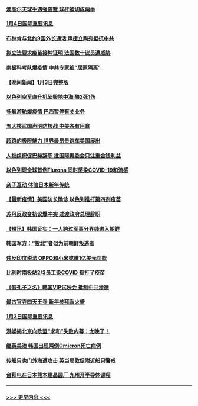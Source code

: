 #### [澳高尔夫球手遇强盗蟹 球杆被切成两半](../pages/prog202/a103312407.md?t=01042301) 
#### [1月4日国际重要讯息](../pages/prog202/a103312322.md?t=01042301) 
#### [布林肯与北约9国外长通话 声援立陶宛抵抗中共](../pages/prog202/a103312206.md?t=01042301) 
#### [拟立法要求疫苗接种证明 法国数十议员遭威胁](../pages/prog202/a103312188.md?t=01042301) 
#### [南极科考队爆疫情 中共专家被“居家隔离”](../pages/prog202/a103312069.md?t=01042301) 
#### [【晚间新闻】1月3日完整版](../pages/prog202/a103312038.md?t=01042301) 
#### [以色列空军直升机坠毁地中海 酿2死1伤](../pages/prog202/a103312082.md?t=01042301) 
#### [多艘游轮爆疫情 巴西暂停有关业务](../pages/prog202/a103312019.md?t=01042301) 
#### [五大核武国声明防核战 中美各有用意](../pages/prog202/a103311855.md?t=01042301) 
#### [超跑的极限魅力 世界最昂贵跑车美国展出](../pages/prog202/a103311804.md?t=01042301) 
#### [人权组织促巴赫辞职 批国际奥委会只注重金钱利益](../pages/prog202/a103311911.md?t=01042301) 
#### [以色列现全球首例Flurona 同时感染COVID-19和流感](../pages/prog202/a103311736.md?t=01042301) 
#### [亲子互动 体验日本新年传统](../pages/prog202/a103311535.md?t=01042301) 
#### [【最新疫情】美国防长确诊 以色列推打第四剂疫苗](../pages/prog202/a103311652.md?t=01042301) 
#### [苏丹反政变抗议爆冲突 过渡政府总理辞职](../pages/prog202/a103311612.md?t=01042301) 
#### [【短讯】韩国证实：一人跨过军事分界线进入朝鲜](../pages/prog202/a103311621.md?t=01042301) 
#### [韩国军方：“投北”者似为前朝鲜叛逃者](../pages/prog202/a103311417.md?t=01042301) 
#### [违反印度税法 OPPO和小米或遭1亿美元罚款](../pages/prog202/a103311397.md?t=01042301) 
#### [比利时南极站2/3员工染COVID 都打了疫苗](../pages/prog202/a103311389.md?t=01042301) 
#### [《假孔子之名》韩国VIP试映会 抵制中共渗透](../pages/prog202/a103311382.md?t=01042301) 
#### [最古官寺四天王寺 新年参拜香火盛](../pages/prog202/a103311371.md?t=01042301) 
#### [1月3日国际重要讯息](../pages/prog202/a103311345.md?t=01042301) 
#### [港媒揭北京向欧盟“求和”失败内幕：太晚了！](../pages/prog202/a103311330.md?t=01042301) 
#### [继英美澳 韩国出现两例Omicron死亡病例](../pages/prog202/a103311220.md?t=01042301) 
#### [传船只也门外海遭攻击 英当局敦促附近船只警戒](../pages/prog202/a103311310.md?t=01042301) 
#### [台积电在日本熊本建晶圆厂 九州开半导体课程](../pages/prog202/a103311303.md?t=01042301) 

----
#### [ >>> 更早内容 <<< ](../indexes/prog202-earlier.md)
